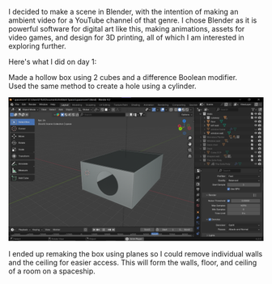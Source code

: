 
I decided to make a scene in Blender, with the intention of making an ambient video for a YouTube channel of that genre.  I chose Blender as it is powerful software for digital art like this, making animations, assets for video games, and design for 3D printing, all of which I am interested in exploring further.

Here's what I did on day 1:  

Made a hollow box using 2 cubes and a difference Boolean modifier.  
Used the same method to create a hole using a cylinder.  

![box](./images/day-1-box.png)


I ended up remaking the box using planes so I could remove individual walls and the ceiling for easier access. This will form the walls, floor, and ceiling of a room on a spaceship.

<div style="height: 1em"> </div>
